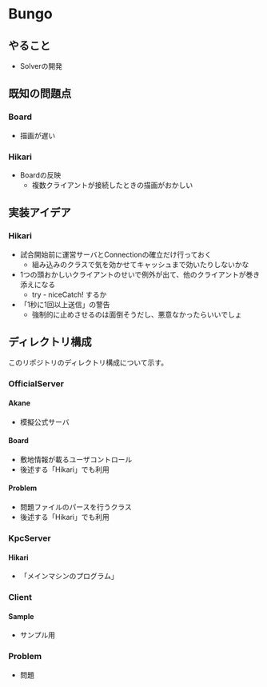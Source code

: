 # Bungo

## やること

* Solverの開発

## 既知の問題点

### Board

* 描画が遅い

### Hikari

* Boardの反映
  * 複数クライアントが接続したときの描画がおかしい


## 実装アイデア

### Hikari

* 試合開始前に運営サーバとConnectionの確立だけ行っておく
  * 組み込みのクラスで気を効かせてキャッシュまで効いたりしないかな
* 1つの頭おかしいクライアントのせいで例外が出て、他のクライアントが巻き添えになる
  * try - niceCatch! するか
* 「1秒に1回以上送信」の警告
  * 強制的に止めさせるのは面倒そうだし、悪意なかったらいいでしょ
  
  

## ディレクトリ構成
このリポジトリのディレクトリ構成について示す。

### OfficialServer

#### Akane
* 模擬公式サーバ

#### Board
* 敷地情報が載るユーザコントロール
* 後述する「Hikari」でも利用

#### Problem
* 問題ファイルのパースを行うクラス
* 後述する「Hikari」でも利用


### KpcServer

#### Hikari

* 「メインマシンのプログラム」


### Client

#### Sample

* サンプル用


### Problem

* 問題